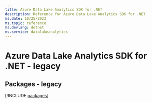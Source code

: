 ```yaml
---
title: Azure Data Lake Analytics SDK for .NET
description: Reference for Azure Data Lake Analytics SDK for .NET
ms.date: 10/25/2023
ms.topic: reference
ms.devlang: dotnet
ms.service: datalakeanalytics
---
```

# Azure Data Lake Analytics SDK for .NET - legacy
## Packages - legacy
[!INCLUDE [packages](data-lake-analytics-index.md)]